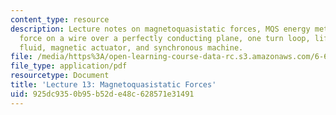 ```yaml
---
content_type: resource
description: Lecture notes on magnetoquasistatic forces, MQS energy method of forces,
  force on a wire over a perfectly conducting plane, one turn loop, lifting of magnetic
  fluid, magnetic actuator, and synchronous machine.
file: /media/https%3A/open-learning-course-data-rc.s3.amazonaws.com/6-641-electromagnetic-fields-forces-and-motion-spring-2009/925dc9350b95b52de48c628571e31491_MIT6_641s09_lec13.pdf
file_type: application/pdf
resourcetype: Document
title: 'Lecture 13: Magnetoquasistatic Forces'
uid: 925dc935-0b95-b52d-e48c-628571e31491
---
```

